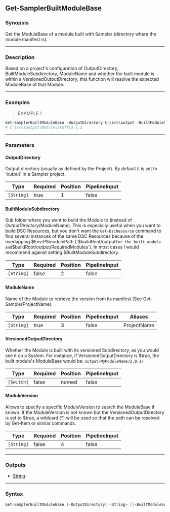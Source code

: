 Get-SamplerBuiltModuleBase
--------------------------

### Synopsis
Get the ModuleBase of a module built with Sampler (directory where the module
manifest is).

---

### Description

Based on a project's configuration of OutputDirectory, BuiltModuleSubdirectory,
ModuleName and whether the built module is within a VersionedOutputDirectory;
this function will resolve the expected ModuleBase of that Module.

---

### Examples
> EXAMPLE 1

```PowerShell
Get-SamplerBuiltModuleBase -OutputDirectory C:\src\output -BuiltModuleSubdirectory 'Module' -ModuleName 'stuff' -ModuleVersion 3.1.2-preview001
# C:\src\output\Module\stuff\3.1.2
```

---

### Parameters
#### **OutputDirectory**
Output directory (usually as defined by the Project).
By default it is set to 'output' in a Sampler project.

|Type      |Required|Position|PipelineInput|
|----------|--------|--------|-------------|
|`[String]`|true    |1       |false        |

#### **BuiltModuleSubdirectory**
Sub folder where you want to build the Module to (instead of $OutputDirectory/$ModuleName).
This is especially useful when you want to build DSC Resources, but you don't want the
`Get-DscResource` command to find several instances of the same DSC Resources because
of the overlapping $Env:PSmodulePath (`$buildRoot/output` for the built module and `$buildRoot/output/RequiredModules`).
In most cases I would recommend against setting $BuiltModuleSubdirectory.

|Type      |Required|Position|PipelineInput|
|----------|--------|--------|-------------|
|`[String]`|false   |2       |false        |

#### **ModuleName**
Name of the Module to retrieve the version from its manifest (See Get-SamplerProjectName).

|Type      |Required|Position|PipelineInput|Aliases    |
|----------|--------|--------|-------------|-----------|
|`[String]`|true    |3       |false        |ProjectName|

#### **VersionedOutputDirectory**
Whether the Module is built with its versioned Subdirectory, as you would see it on a System.
For instance, if VersionedOutputDirectory is $true, the built module's ModuleBase would be: `output/MyModuleName/2.0.1/`

|Type      |Required|Position|PipelineInput|
|----------|--------|--------|-------------|
|`[Switch]`|false   |named   |false        |

#### **ModuleVersion**
Allows to specify a specific ModuleVersion to search the ModuleBase if known.
If the ModuleVersion is not known but the VersionedOutputDirectory is set to $true,
a wildcard (*) will be used so that the path can be resolved by Get-Item or similar commands.

|Type      |Required|Position|PipelineInput|
|----------|--------|--------|-------------|
|`[String]`|false   |4       |false        |

---

### Outputs
* [String](https://learn.microsoft.com/en-us/dotnet/api/System.String)

---

### Syntax
```PowerShell
Get-SamplerBuiltModuleBase [-OutputDirectory] <String> [[-BuiltModuleSubdirectory] <String>] [-ModuleName] <String> [-VersionedOutputDirectory] [[-ModuleVersion] <String>] [<CommonParameters>]
```
